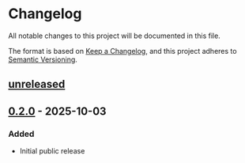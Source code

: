 # Changelog

All notable changes to this project will be documented in this file.

The format is based on [Keep a Changelog](https://keepachangelog.com/en/1.0.0/),
and this project adheres to [Semantic Versioning](https://semver.org/spec/v2.0.0.html).

## [unreleased]

## [0.2.0] - 2025-10-03

### Added

- Initial public release

[unreleased]: https://github.com/harmony7/fastly-compute-js-context/compare/v0.2.0...HEAD
[0.2.0]: https://github.com/harmony7/fastly-compute-js-context/releases/tag/v0.2.0

